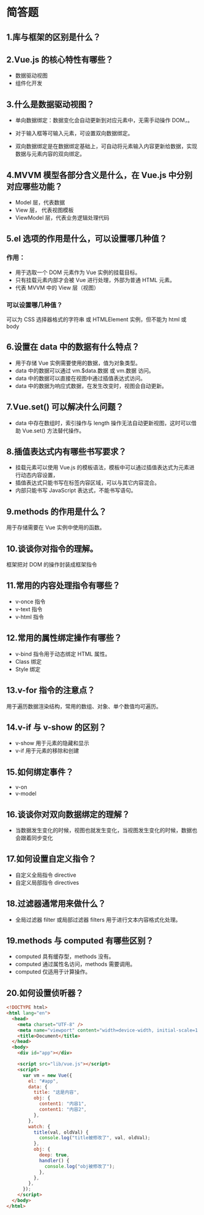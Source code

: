 # 简答题

## 1.库与框架的区别是什么？

## 2.Vue.js 的核心特性有哪些？

- 数据驱动视图
- 组件化开发

## 3.什么是数据驱动视图？

- 单向数据绑定：数据变化会自动更新到对应元素中，无需手动操作 DOM，。

- 对于输入框等可输入元素，可设置双向数据绑定。

- 双向数据绑定是在数据绑定基础上，可自动将元素输入内容更新给数据，实现数据与元素内容的双向绑定。

## 4.MVVM 模型各部分含义是什么，在 Vue.js 中分别对应哪些功能？

- Model 层，代表数据
- View 层， 代表视图模板
- ViewModel 层，代表业务逻辑处理代码

## 5.el 选项的作用是什么，可以设置哪几种值？

### 作用：

- 用于选取一个 DOM 元素作为 Vue 实例的挂载目标。
- 只有挂载元素内部才会被 Vue 进行处理，外部为普通 HTML 元素。
- 代表 MVVM 中的 View 层（视图）

### 可以设置哪几种值？

可以为 CSS 选择器格式的字符串 或 HTMLElement 实例，但不能为 html 或 body

## 6.设置在 data 中的数据有什么特点？

- 用于存储 Vue 实例需要使用的数据，值为对象类型。
- data 中的数据可以通过 vm.$data.数据 或 vm.数据 访问。
- data 中的数据可以直接在视图中通过插值表达式访问。
- data 中的数据为响应式数据，在发生改变时，视图会自动更新。

## 7.Vue.set() 可以解决什么问题？

- data 中存在数组时，索引操作与 length 操作无法自动更新视图，这时可以借助 Vue.set() 方法替代操作。

## 8.插值表达式内有哪些书写要求？

- 挂载元素可以使用 Vue.js 的模板语法，模板中可以通过插值表达式为元素进行动态内容设置，
- 插值表达式只能书写在标签内容区域，可以与其它内容混合。
- 内部只能书写 JavaScript 表达式，不能书写语句。

## 9.methods 的作用是什么？

用于存储需要在 Vue 实例中使用的函数。

## 10.谈谈你对指令的理解。

框架把对 DOM 的操作封装成框架指令

## 11.常用的内容处理指令有哪些？

- v-once 指令
- v-text 指令
- v-html 指令

## 12.常用的属性绑定操作有哪些？

- v-bind 指令用于动态绑定 HTML 属性。
- Class 绑定
- Style 绑定

## 13.v-for 指令的注意点？

用于遍历数据渲染结构，常用的数组、对象、单个数值均可遍历。

## 14.v-if 与 v-show 的区别？

- v-show 用于元素的隐藏和显示
- v-if 用于元素的移除和创建

## 15.如何绑定事件？

- v-on
- v-model

## 16.谈谈你对双向数据绑定的理解？

- 当数据发生变化的时候，视图也就发生变化，当视图发生变化的时候，数据也会跟着同步变化

## 17.如何设置自定义指令？

- 自定义全局指令 directive
- 自定义局部指令 directives

## 18.过滤器通常用来做什么？

- 全局过滤器 filter 或局部过滤器 filters 用于进行文本内容格式化处理。

## 19.methods 与 computed 有哪些区别？

- computed 具有缓存型，methods 没有。
- computed 通过属性名访问，methods 需要调用。
- computed 仅适用于计算操作。

## 20.如何设置侦听器？

```html
<!DOCTYPE html>
<html lang="en">
  <head>
    <meta charset="UTF-8" />
    <meta name="viewport" content="width=device-width, initial-scale=1.0" />
    <title>Document</title>
  </head>
  <body>
    <div id="app"></div>

    <script src="lib/vue.js"></script>
    <script>
      var vm = new Vue({
        el: "#app",
        data: {
          title: "这是内容",
          obj: {
            content1: "内容1",
            content1: "内容2",
          },
        },
        watch: {
          title(val, oldVal) {
            console.log("title被修改了", val, oldVal);
          },
          obj: {
            deep: true,
            handler() {
              console.log("obj被修改了");
            },
          },
        },
      });
    </script>
  </body>
</html>
```
